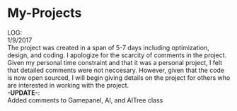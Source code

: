 # My-Projects
LOG:  
1/9/2017  
The project was created in a span of 5-7 days including optimization, design, and coding.
I apologize for the scarcity of comments in the project. Given my personal time constraint and that it was a personal project,
I felt that detailed comments were not neccesary. However, given that the code is now open sourced, I will begin giving details on the project for others who are interested in working with the project.  
<b>-UPDATE-</b>:  
Added comments to Gamepanel, AI, and AITree class
